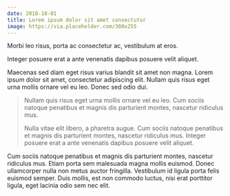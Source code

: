 ```yaml
---
date: 2018-10-01
title: Lorem ipsum dolor sit amet consectutor
image: https://via.placeholder.com/380x255
---
```


Morbi leo risus, porta ac consectetur ac, vestibulum at eros.

Integer posuere erat a ante venenatis dapibus posuere velit aliquet.

<!--more-->

Maecenas sed diam eget risus varius blandit sit amet non magna. Lorem ipsum dolor sit amet, consectetur adipiscing elit. Nullam quis risus eget urna mollis ornare vel eu leo. Donec sed odio dui.

> Nullam quis risus eget urna mollis ornare vel eu leo. Cum sociis natoque penatibus et magnis dis parturient montes, nascetur ridiculus mus.
>
> Nulla vitae elit libero, a pharetra augue. Cum sociis natoque penatibus et magnis dis parturient montes, nascetur ridiculus mus. Integer posuere erat a ante venenatis dapibus posuere velit aliquet.

Cum sociis natoque penatibus et magnis dis parturient montes, nascetur ridiculus mus. Etiam porta sem malesuada magna mollis euismod. Donec ullamcorper nulla non metus auctor fringilla. Vestibulum id ligula porta felis euismod semper. Duis mollis, est non commodo luctus, nisi erat porttitor ligula, eget lacinia odio sem nec elit.